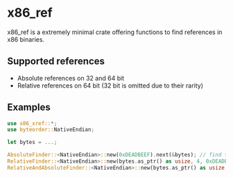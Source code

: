 # x86_ref
x86_ref is a extremely minimal crate offering functions to find references in x86 binaries.

## Supported references

- Absolute references on 32 and 64 bit
- Relative references on 64 bit (32 bit is omitted due to their rarity)

## Examples

```rust
use x86_xref::*;
use byteorder::NativeEndian;

let bytes = ...;

AbsoluteFinder::<NativeEndian>::new(0xDEADBEEF).next(&bytes); // find the next absolute xref
RelativeFinder::<NativeEndian>::new(bytes.as_ptr() as usize, 4, 0xDEADBEEF).next(&bytes); // find the next relative xref
RelativeAndAbsoluteFinder::<NativeEndian>::new(bytes.as_ptr() as usize, 4, 0xDEADBEEF).next(&bytes); // find the next xref
```
